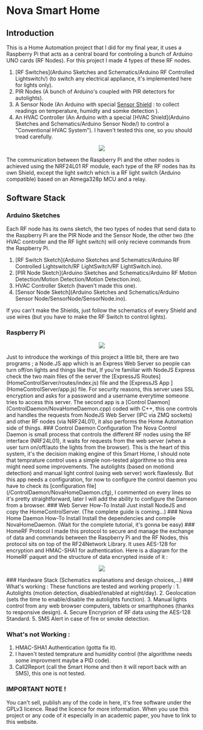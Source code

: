 # Nova Smart Home
## Introduction 
This is a Home Automation project that I did for my final year, it uses a Raspberry Pi that acts as a central board for controling a bunch of Arduino UNO  cards (RF Nodes). For this project I made 4 types of these RF nodes.  

  1. [RF Switches](Arduino Sketches and Schematics/Arduino RF Controlled Lightswitch/) (to switch any electrical appliance, it's implemented here for lights only).  
  2. PIR Nodes (A bunch of Arduino's coupled with PIR detectors for autolights).  
  3. A Sensor Node (An Arduino with special [Sensor Shield](https://github.com/SIN0VA/Nova-Smart-Home/tree/master/Arduino%20Sketches%20and%20Schematics/Arduino%20Sensor%20Node) : to collect readings on temperature, humidty and somke detection ).  
  4. An HVAC Controller (An Arduino with a special [HVAC Shield](Arduino Sketches and Schematics/Arduino Sensor Node/) to   control a "Conventional HVAC System"). I haven't tested this one, so you should tread carefully.  
<p align="center">
 <img src="https://cloud.githubusercontent.com/assets/12392615/8198000/2fb06950-1498-11e5-875a-83fd387744ab.png">
</p>  

The communication between the Raspberry Pi and the other nodes is achieved using the NRF24L01 RF module, each type of the RF nodes has its own Shield, except the light switch which is a RF light switch (Arduino compatible) based on an Atmega328p MCU and a relay.  

## Software Stack 
### Arduino Sketches
Each RF node has its owns sketch, the two types of nodes that send data to the Raspberry Pi are the PIR Node and the Sensor Node, the other two (the HVAC controller and the RF light switch) will only recieve commands from the Raspberry Pi.  

1. [RF Switch Sketch](Arduino Sketches and Schematics/Arduino RF Controlled Lightswitch/RF LightSwitch/RF LightSwitch.ino).  
2. [PIR Node Sketch](Arduino Sketches and Schematics/Arduino RF Motion Detection/Motion Detection/Motion Detection.ino).  
3. HVAC Controller Sketch (haven't made this one).  
4. [Sensor Node Sketch](Arduino Sketches and Schematics/Arduino Sensor Node/SensorNode/SensorNode.ino).  

If you can't make the Shields, just follow the schematics of every Shield and use wires (but you have to make the RF Switch to control lights).
### Raspberry Pi  
<p align="center">
<img src="https://cloud.githubusercontent.com/assets/12392615/8198416/d4577340-149d-11e5-90c2-8f8dbe72cc0a.png">  
</p>
Just to introduce the workings of this project a little bit, there are two programs ; a Node.JS app  which is an Express Web Server so people can turn off/on lights and things like that, If you're familiar with NodeJS Express check the two main files of the server the [ExpressJS Routes](HomeControlServer/routes/index.js) file and the [ExpressJS App ](HomeControlServer/app.js) file. For security reasons, this server uses SSL encryption and asks for a password and a username everytime someone tries to access this server.
The second app is a [Control Daemon](ControlDaemon/NovaHomeDaemon.cpp) coded with C++, this one controls and handles the requests from NodeJS Web Server (IPC via ZMQ sockets) and other RF nodes (via NRF24L01), it also performs the Home Automation side of things.  
### Control Daemon Configuration  
The Nova Control Daemon is small process that controls the different RF nodes using the RF interface (NRF24L01), it waits for requests from the web server (when a user turn on/off/auto the lights from the browser). This is the heart of this system, it's the decision making engine of this Smart Home, I should note that temprature control uses a simple non-tested algorithme so this area might need some improvements. The autolights (based on motiond detection) and manual light control (using web server) work flawlessly. But this app needs a configuration, for now to configure the control daemon you have to check its [configuration file](/ControlDaemon/NovaHomeDaemon.cfg), I commented on every lines so it's pretty straightforward, later I will add the ability to configure the Dameon from a browser.
### Web Server How-To Install  
Just install NodeJS and copy the HomeControlServer. (The complete guide is coming...)
### Nova Home Daemon How-To Install  
Install the dependencies and compile NovaHomeDaemon. (Wait for the complete tutorial, it's gonna be easy)
### HomeRF Protocol 
I made this protocol to secure and manage the exchange of data and commands between the Raspberry Pi and the RF Nodes, this protocol sits on top of the RF24Network Library. It uses AES-128 for encryption and HMAC-SHA1 for authentication.
Here is a diagram for the HomeRF paquet and the structure of data encrypted inside of it :  
<p align="center">
<img src="https://cloud.githubusercontent.com/assets/12392615/8198164/b3a0e486-149a-11e5-9df7-21f7e487125e.png">  
</p>  
### Hardware Stack  
(Schematics explanations and design choices,...)
### What's working :  
These functions are tested and working properly :  
1. Autolights (motion detection, disabled/enabled at night/day).
2. Geolocation (sets the time to enable/disable the autolights function).  
3. Manual lights control from any web browser computers, tablets or smarthphones (thanks to responsive design).  
4. Secure Encryprion of RF data using the AES-128 Standard.  
5. SMS Alert in case of fire or smoke detection.  

### What's not Working :  
1. HMAC-SHA1 Authentication (gotta fix it).  
2. I haven't tested temprature and humidity control (the algorithme needs some improvment maybe a PID code).  
3. Call2Report (call the Smart Home and then it will report back with an SMS), this one is not tested.  

### IMPORTANT NOTE !
You can't sell, publish any of the code in here, it's free software under the GPLv3 licence.
Read the licence for more information.
When you use this project or any code of it especially in an academic paper, you have to link to this website.

